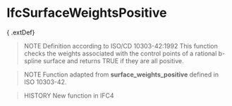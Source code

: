 # IfcSurfaceWeightsPositive

{ .extDef}
> NOTE  Definition according to ISO/CD 10303-42:1992
> This function checks the weights associated with the control points of a rational b-spline surface and returns TRUE if they are all positive.

> NOTE  Function adapted from **surface_weights_positive** defined in ISO 10303-42.

> HISTORY  New function in IFC4
